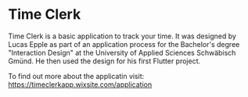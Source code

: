 # Time Clerk

Time Clerk is a basic application to track your time. It was designed by Lucas Epple as part of an application process for the Bachelor's degree "Interaction Design" at the University of Applied Sciences Schwäbisch Gmünd. He then used the design for his first Flutter project.

To find out more about the applicatin visit: https://timeclerkapp.wixsite.com/application